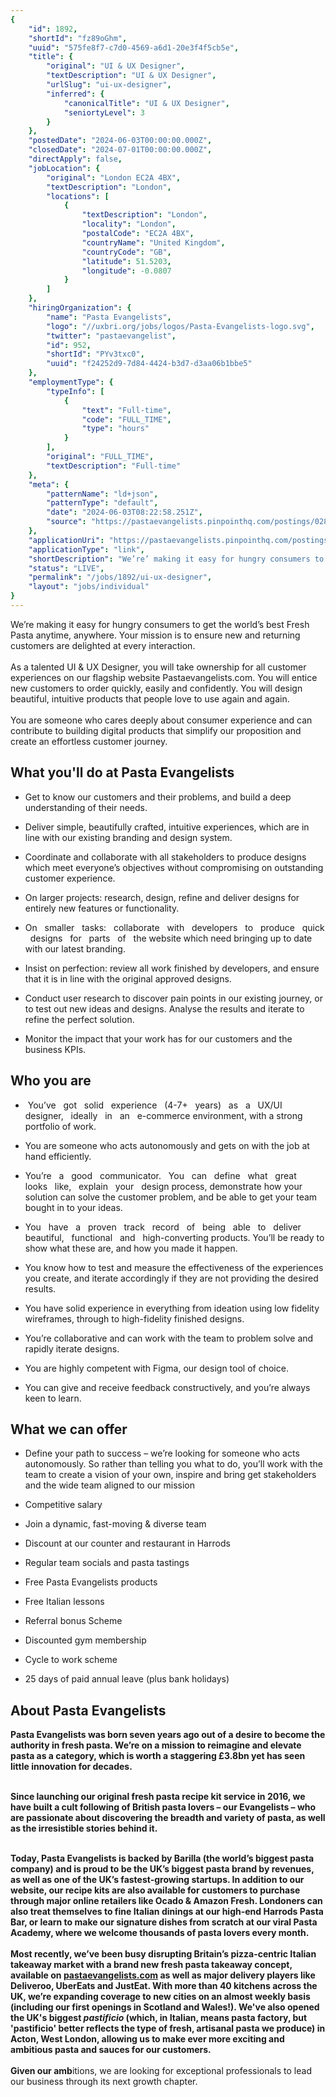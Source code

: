 ```yaml
---
{
	"id": 1892,
	"shortId": "fz89oGhm",
	"uuid": "575fe8f7-c7d0-4569-a6d1-20e3f4f5cb5e",
	"title": {
		"original": "UI & UX Designer",
		"textDescription": "UI & UX Designer",
		"urlSlug": "ui-ux-designer",
		"inferred": {
			"canonicalTitle": "UI & UX Designer",
			"seniortyLevel": 3
		}
	},
	"postedDate": "2024-06-03T00:00:00.000Z",
	"closedDate": "2024-07-01T00:00:00.000Z",
	"directApply": false,
	"jobLocation": {
		"original": "London EC2A 4BX",
		"textDescription": "London",
		"locations": [
			{
				"textDescription": "London",
				"locality": "London",
				"postalCode": "EC2A 4BX",
				"countryName": "United Kingdom",
				"countryCode": "GB",
				"latitude": 51.5203,
				"longitude": -0.0807
			}
		]
	},
	"hiringOrganization": {
		"name": "Pasta Evangelists",
		"logo": "//uxbri.org/jobs/logos/Pasta-Evangelists-logo.svg",
		"twitter": "pastaevangelist",
		"id": 952,
		"shortId": "PYv3txc0",
		"uuid": "f24252d9-7d84-4424-b3d7-d3aa06b1bbe5"
	},
	"employmentType": {
		"typeInfo": [
			{
				"text": "Full-time",
				"code": "FULL_TIME",
				"type": "hours"
			}
		],
		"original": "FULL_TIME",
		"textDescription": "Full-time"
	},
	"meta": {
		"patternName": "ld+json",
		"patternType": "default",
		"date": "2024-06-03T08:22:58.251Z",
		"source": "https://pastaevangelists.pinpointhq.com/postings/028346a0-aff7-43aa-a8a8-c536d6f3e161?utm_medium=job_board&utm_source=indeed"
	},
	"applicationUri": "https://pastaevangelists.pinpointhq.com/postings/028346a0-aff7-43aa-a8a8-c536d6f3e161/applications/new",
	"applicationType": "link",
	"shortDescription": "We’re’ making it easy for hungry consumers to get the world’s’ best Fresh Pasta anytime, anywhere. Your mission is to ensure new and returning customers are delighted at every interaction. As a",
	"status": "LIVE",
	"permalink": "/jobs/1892/ui-ux-designer",
	"layout": "jobs/individual"
}
---
```

<p>We’re making it easy for hungry consumers to get the world’s best Fresh Pasta anytime, anywhere. Your mission is to ensure new and returning customers are delighted at every interaction.<br><br>As a talented UI &amp; UX Designer, you will take ownership for all customer experiences on our flagship website Pastaevangelists.com. You will entice new customers to order quickly, easily and confidently. You will design beautiful, intuitive products that people love to use again and again.<br><br>You are someone who cares deeply about consumer experience and can contribute to building digital products that simplify our proposition and create an effortless customer journey.&nbsp;</p><h2>What you'll do at Pasta Evangelists</h2><ul><li><p>Get to know our customers and their problems, and build a deep understanding of their needs.</p></li><li><p>Deliver simple, beautifully crafted, intuitive experiences, which are in line with our existing branding and design system.</p></li><li><p>Coordinate and collaborate with all stakeholders to produce designs which meet everyone’s objectives without compromising on outstanding customer experience.</p></li><li><p>On larger projects: research, design, refine and deliver designs for entirely new features or functionality.&nbsp;</p></li><li><p>On &nbsp; smaller &nbsp; tasks: &nbsp; collaborate &nbsp; with &nbsp; developers &nbsp; to &nbsp; produce &nbsp; quick &nbsp; designs &nbsp; for &nbsp; parts &nbsp; of &nbsp; the website which need bringing up to date with our latest branding.</p></li><li><p>Insist on perfection: review all work finished by developers, and ensure that it is in line with the original approved designs.&nbsp;</p></li><li><p>Conduct user research to discover pain points in our existing journey, or to test out new ideas and designs. Analyse the results and iterate to refine the perfect solution.&nbsp;</p></li><li><p>Monitor the impact that your work has for our customers and the business KPIs.&nbsp;</p></li></ul><h2>Who you are</h2><ul><li><p>&nbsp;You’ve &nbsp; got &nbsp; solid &nbsp; experience &nbsp; (4-7+ &nbsp; years) &nbsp; as &nbsp; a&nbsp; &nbsp;UX/UI &nbsp; designer, &nbsp; ideally &nbsp; in &nbsp; an &nbsp; e-commerce environment, with a strong portfolio of work.</p></li><li><p>You are someone who acts autonomously and gets on with the job at hand efficiently.</p></li><li><p>You’re &nbsp; a&nbsp; &nbsp;good &nbsp; communicator. &nbsp; You &nbsp; can &nbsp; define &nbsp; what &nbsp; great &nbsp; looks &nbsp; like, &nbsp; explain &nbsp; your &nbsp; design process, demonstrate how your solution can solve the customer problem, and be able to get your team bought in to your ideas.</p></li><li><p>You &nbsp; have &nbsp; a&nbsp; &nbsp;proven &nbsp; track &nbsp; record &nbsp; of &nbsp; being &nbsp; able &nbsp; to &nbsp; deliver &nbsp; beautiful, &nbsp; functional &nbsp; and &nbsp; high-converting products. You’ll be ready to show what these are, and how you made it happen.</p></li><li><p>You know how to test and measure the effectiveness of the experiences you create, and iterate accordingly if they are not providing the desired results.</p></li><li><p>You have solid experience in everything from ideation using low fidelity wireframes, through to high-fidelity finished designs.</p></li><li><p>You’re collaborative and can work with the team to problem solve and rapidly iterate designs.</p></li><li><p>You are highly competent with Figma, our design tool of choice.&nbsp;</p></li><li><p>You can give and receive feedback constructively, and you’re always keen to learn.</p></li></ul><h2>What we can offer</h2><ul><li><p>Define your path to success – we’re looking for someone who acts autonomously. So rather than telling you what to do, you’ll work with the team to create a vision of your own, inspire and bring get stakeholders and the wide team aligned to our mission</p></li><li><p>Competitive salary&nbsp;</p></li><li><p>Join a dynamic, fast-moving &amp; diverse team</p></li><li><p>Discount at our counter and restaurant in Harrods</p></li><li><p>Regular team socials and pasta tastings</p></li><li><p>Free Pasta Evangelists products</p></li><li><p>Free Italian lessons</p></li><li><p>Referral bonus Scheme</p></li><li><p>Discounted gym membership</p></li><li><p>Cycle to work scheme</p></li><li><p>25 days of paid annual leave (plus bank holidays)</p></li></ul><h2>About Pasta Evangelists</h2><p><strong>Pasta Evangelists was born seven years ago out of a desire to become the authority in fresh pasta. We’re on a mission to reimagine and elevate pasta as a category, which is worth a staggering £3.8bn yet has seen little innovation for decades.</strong></p><p><strong><br>Since launching our original fresh pasta recipe kit service in 2016, we have built a cult following of British pasta lovers – our Evangelists – who are passionate about discovering the breadth and variety of pasta, as well as the irresistible stories behind it.</strong></p><p><strong><br>Today, Pasta Evangelists is backed by Barilla (the world’s biggest pasta company) and is proud to be the UK’s biggest pasta brand by revenues, as well as one of the UK’s fastest-growing startups. In addition to our website, our recipe kits are also available for customers to purchase through major online retailers like Ocado &amp; Amazon Fresh. Londoners can also treat themselves to fine Italian dinings at our high-end Harrods Pasta Bar, or learn to make our signature dishes from scratch at our viral Pasta Academy, where we welcome thousands of pasta lovers every month.<br><br>Most recently, we’ve been busy disrupting Britain’s pizza-centric Italian takeaway market with a brand new fresh pasta takeaway concept, available on </strong><a target="_blank" rel="noopener noreferrer nofollow" href="http://pastaevangelists.com"><strong>pastaevangelists.com</strong></a><strong> as well as major delivery players like Deliveroo, UberEats and JustEat. With more than 40 kitchens across the UK, we’re expanding coverage to new cities on an almost weekly basis (including our first openings in Scotland and Wales!). We've also opened the UK's biggest <em>pastificio </em>(which, in Italian, means pasta factory, but 'pastificio' better reflects the type of fresh, artisanal pasta we produce) in Acton, West London, allowing us to make ever more exciting and ambitious pasta and sauces for our customers. &nbsp;<br><br>Given our amb</strong>itions, we are looking for exceptional professionals to lead our business through its next growth chapter.</p>

